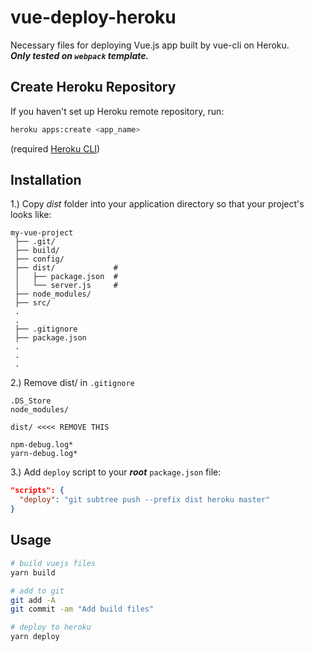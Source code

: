 # vue-deploy-heroku
Necessary files for deploying Vue.js app built by vue-cli on Heroku.<br>***Only tested on `webpack` template.***
## Create Heroku Repository
If you haven't set up Heroku remote repository, run:
```bash
heroku apps:create <app_name>
```
(required [Heroku CLI](https://devcenter.heroku.com/articles/heroku-cli))
## Installation
1.) Copy *dist* folder into your application directory so that your project's looks like:
```
my-vue-project
 ├── .git/
 ├── build/
 ├── config/
 ├── dist/             #
 │   ├── package.json  #
 │   └── server.js     #
 ├── node_modules/
 ├── src/
 .
 .
 ├── .gitignore
 ├── package.json
 .
 .
 .
```

2.) Remove dist/ in `.gitignore`
```
.DS_Store
node_modules/

dist/ <<<< REMOVE THIS

npm-debug.log*
yarn-debug.log*
```

3.) Add `deploy` script to your ***root*** `package.json` file:
```json
"scripts": {
  "deploy": "git subtree push --prefix dist heroku master"
}
```
## Usage
```bash
# build vuejs files
yarn build

# add to git
git add -A
git commit -am "Add build files"

# deploy to heroku
yarn deploy
```
